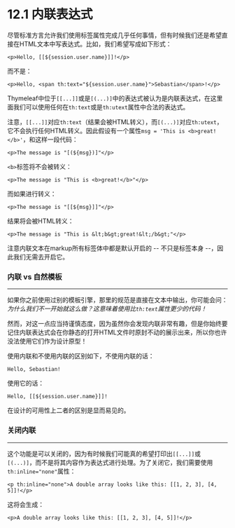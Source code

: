 # 12.1 内联表达式
尽管标准方言允许我们使用标签属性完成几乎任何事情，但有时候我们还是希望直接在HTML文本中写表达式。比如，我们希望写成如下形式：
```
<p>Hello, [[${session.user.name}]]!</p>
```
而不是：
```
<p>Hello, <span th:text="${session.user.name}">Sebastian</span>!</p>
```
Thymeleaf中位于`[[...]]`或是`[(...)]`中的表达式被认为是内联表达式，在这里面我们可以使用任何在`th:text`或是`th:utext`属性中合法的表达式。

注意，`[[...]]`对应`th:text`（结果会被HTML转义），而`[(...)]`对应`th:utext`，它不会执行任何HTML转义。因此假设有一个属性`msg = 'This is <b>great!</b>'`，和这样一段代码：
```
<p>The message is "[(${msg})]"</p>
```
`<b>`标签将不会被转义：
```
<p>The message is "This is <b>great!</b>"</p>
```
而如果进行转义：
```
<p>The message is "[[${msg}]]"</p>
```
结果将会被HTML转义：
```
<p>The message is "This is &lt;b&gt;great!&lt;/b&gt;"</p>
```
注意内联文本在markup所有标签体中都是默认开启的 -- 不只是标签本身 --，因此我们无需去开启它。

### 内联 vs 自然模板 ###
---------------------------------------
如果你之前使用过别的模板引擎，那里的规范是直接在文本中输出，你可能会问：*为什么我们不一开始就这么做？这意味着使用比`th:text`属性更少的代码！*

然而，对这一点应当持谨慎态度，因为虽然你会发现内联非常有趣，但是你始终要记住内联表达式会在你静态的打开HTML文件时原封不动的展示出来，所以你也许没法使用它们作为设计原型！

使用内联和不使用内联的区别如下，不使用内联的话：
```
Hello, Sebastian!
```
使用它的话：
```
Hello, [[${session.user.name}]]!
```
在设计的可用性上二者的区别是显而易见的。

### 关闭内联 ###
---------------------------------------
这个功能是可以关闭的，因为有时候我们可能真的希望打印出`[[...]]`或`[(...)]`，而不是将其内容作为表达式进行处理。为了关闭它，我们需要使用`th:inline="none"`属性：
```
<p th:inline="none">A double array looks like this: [[1, 2, 3], [4, 5]]!</p>
```
这将会生成：
```
<p>A double array looks like this: [[1, 2, 3], [4, 5]]!</p>
```
